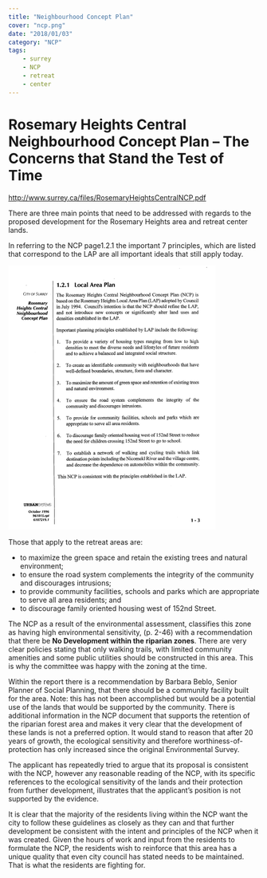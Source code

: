 ```yaml
---
title: "Neighbourhood Concept Plan"
cover: "ncp.png"
date: "2018/01/03"
category: "NCP"
tags:
    - surrey
    - NCP
    - retreat
    - center
---
```

# Rosemary Heights Central Neighbourhood Concept Plan – The Concerns that Stand the Test of Time

http://www.surrey.ca/files/RosemaryHeightsCentralNCP.pdf

There are three main points that need to be addressed with regards to the proposed development for the Rosemary Heights area and retreat center lands.

In referring to the NCP page1.2.1 the important 7 principles, which are listed that correspond to the LAP are all important ideals that still apply today.

![Local Area Plan](lap.png "Local Area Plan")

Those that apply to the retreat areas are:

* to maximize the green space and retain the existing trees and natural environment;
* to ensure the road system complements the integrity of the community and discourages intrusions;
* to provide community facilities, schools and parks which are appropriate to serve all area residents; and
* to discourage family oriented housing west of 152nd Street.

The NCP as a result of the environmental assessment, classifies this zone as having high environmental sensitivity, (p. 2-46) with a recommendation that there be **No Development within the riparian zones**. There are very clear policies stating that only walking trails, with limited community amenities and some public utilities should be constructed in this area. This is why the committee was happy with the zoning at the time.

Within the report there is a recommendation by Barbara Beblo, Senior Planner of Social Planning, that there should be a community facility built for the area. Note: this has not been accomplished but would be a potential use of the lands that would be supported by the community.
There is additional information in the NCP document that supports the retention of the riparian forest area and makes it very clear that the development of these lands is not a preferred option. It would stand to reason that after 20 years of growth, the ecological sensitivity and therefore worthiness-of-protection has only increased since the original Environmental Survey.

The applicant has repeatedly tried to argue that its proposal is consistent with the NCP, however any reasonable reading of the NCP, with its specific references to the ecological sensitivity of the lands and their protection from further development, illustrates that the applicant’s position is not supported by the evidence.

It is clear that the majority of the residents living within the NCP want the city to follow these guidelines as closely as they can and that further development be consistent with the intent and principles of the NCP when it was created. Given the hours of work and input from the residents to formulate the NCP, the residents wish to reinforce that this area has a unique quality that even city council has stated needs to be maintained. That is what the residents are fighting for.